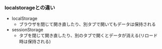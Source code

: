 ### localstorageとの違い

- localStorage
  - ブラウザを閉じて開き直したり、別タブで開いてもデータは保持される
- sessionStorage
  - タブを閉じて開き直したり、別のタブで開くとデータが消える(リロード時は保持される)
